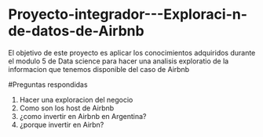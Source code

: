 # Proyecto-integrador---Exploraci-n-de-datos-de-Airbnb

El objetivo de este proyecto es aplicar los conocimientos adquiridos durante el modulo 5 de Data science para hacer una analisis exploratio de la informacion que tenemos disponible del caso de Airbnb

#Preguntas respondidas
1. Hacer una exploracion del negocio
2. Como son los host de Airbnb
3. ¿como invertir en Airbnb en Argentina?
4. ¿porque invertir en Airbn?
   
